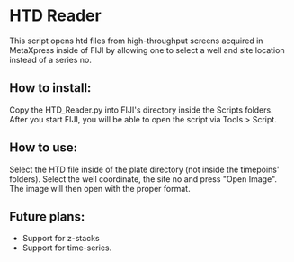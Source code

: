 # HTD Reader

This script opens htd files from high-throughput screens acquired in MetaXpress inside of FIJI 
by allowing one to select a well and site location instead of a series no.

## How to install:
Copy the HTD_Reader.py into FIJI's directory inside the Scripts folders.
After you start FIJI, you will be able to open the script via Tools > Script. 

## How to use:
Select the HTD file inside of the plate directory (not inside the timepoins' folders).
Select the well coordinate, the site no and press "Open Image".
The image will then open with the proper format.

## Future plans:
- Support for z-stacks
- Support for time-series.